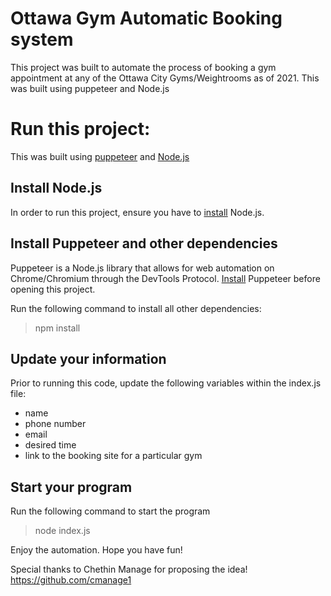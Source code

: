# Ottawa Gym Automatic Booking system

This project was built to automate the process of booking a gym appointment at any of the Ottawa City Gyms/Weightrooms as of 2021. This was built using puppeteer and Node.js

# Run this project:
This was built using [puppeteer](https://pptr.dev/) and [Node.js](https://nodejs.org/en/about)
## Install Node.js
In order to run this project, ensure you have to [install](https://nodejs.org/en/download) Node.js. 

## Install Puppeteer and other dependencies
Puppeteer is a Node.js library that allows for web automation on Chrome/Chromium through the DevTools Protocol. [Install](https://pptr.dev/) Puppeteer before opening this project. 

Run the following command to install all other dependencies:
>npm install

## Update your information 
Prior to running this code, update the following variables within the index.js file:
  - name
  - phone number
  - email
  - desired time
  - link to the booking site for a particular gym

## Start your program
Run the following command to start the program 
>node index.js

Enjoy the automation. Hope you have fun!

Special thanks to Chethin Manage for proposing the idea!
https://github.com/cmanage1

